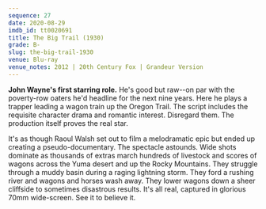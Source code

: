 ```yaml
---
sequence: 27
date: 2020-08-29
imdb_id: tt0020691
title: The Big Trail (1930)
grade: B-
slug: the-big-trail-1930
venue: Blu-ray
venue_notes: 2012 | 20th Century Fox | Grandeur Version
---
```


**John Wayne's first starring role.** He's good but raw--on par with the poverty-row oaters he'd headline for the next nine years. Here he plays a trapper leading a wagon train up the Oregon Trail. The script includes the requisite character drama and romantic interest. Disregard them. The production itself proves the real star.

<!-- end -->

It's as though Raoul Walsh set out to film a melodramatic epic but ended up creating a pseudo-documentary. The spectacle astounds. Wide shots dominate as thousands of extras march hundreds of livestock and scores of wagons across the Yuma desert and up the Rocky Mountains. They struggle through a muddy basin during a raging lightning storm. They ford a rushing river and wagons and horses wash away. They lower wagons down a sheer cliffside to sometimes disastrous results. It's all real, captured in glorious 70mm wide-screen. See it to believe it.
